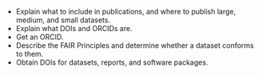 -   Explain what to include in publications, and where to publish large, medium, and small datasets.
-   Explain what DOIs and ORCIDs are.
-   Get an ORCID.
-   Describe the FAIR Principles and determine whether a dataset conforms to them.
-   Obtain DOIs for datasets, reports, and software packages.
